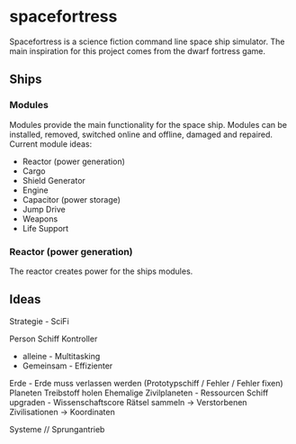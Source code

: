 # spacefortress
Spacefortress is a science fiction command line space ship simulator.
The main inspiration for this project comes from the dwarf fortress game.


## Ships
### Modules
Modules provide the main functionality for the space ship. Modules can be installed, removed,
switched online and offline, damaged and repaired.  
Current module ideas:  
- Reactor (power generation)  
- Cargo  
- Shield Generator  
- Engine  
- Capacitor  (power storage)  
- Jump Drive  
- Weapons  
- Life Support  

### Reactor (power generation)
The reactor creates power for the ships modules.


## Ideas
Strategie - SciFi

Person
Schiff Kontroller
- alleine - Multitasking
- Gemeinsam - Effizienter

Erde - Erde muss verlassen werden
(Prototypschiff / Fehler / Fehler fixen)
Planeten Treibstoff holen
Ehemalige Zivilplaneten - Ressourcen
Schiff upgraden - Wissenschaftscore
Rätsel sammeln -> Verstorbenen Zivilisationen -> Koordinaten

Systeme // Sprungantrieb
